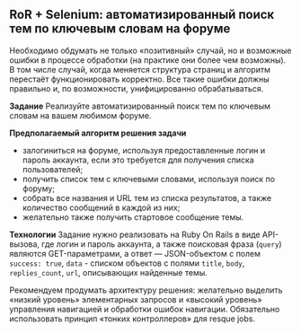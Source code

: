 ## RoR + Selenium: автоматизированный поиск тем по ключевым словам на форуме

Необходимо обдумать не только «позитивный» случай, но и возможные ошибки в процессе обработки (на практике они более чем возможны). В том числе случай, когда меняется структура страниц и алгоритм перестаёт функционировать корректно. Все такие ошибки должны правильно и, по возможности, унифицированно обрабатываться.

**Задание**
Реализуйте автоматизированный поиск тем по ключевым словам на вашем любимом форуме.

**Предполагаемый алгоритм решения задачи**
- залогиниться на форуме, используя предоставленные логин и пароль аккаунта, если это требуется для получения списка пользователей;
- получить список тем с ключевыми словами, используя поиск по форуму;
- собрать все названия и URL тем из списка результатов, а также количество сообщений в каждой из них;
- желательно также получить стартовое сообщение темы.

**Технологии**
Задание нужно реализовать на Ruby On Rails в виде API-вызова, где логин и пароль аккаунта, а также поисковая фраза (`query`) являются GET-параметрами, а ответ — JSON-объектом с полем `success: true`, `data` - списком объектов с полями `title`, `body`, `replies_count`, `url`, описывающих найденные темы.

Рекомендуем продумать архитектуру решения: желательно выделить «низкий уровень» элементарных запросов и «высокий уровень» управления навигацией и обработки ошибок навигации. Обязательно использовать принцип «тонких контроллеров» для resque jobs.
